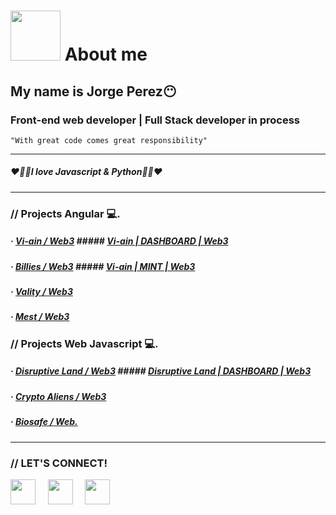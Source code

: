 # <img width="80" src="https://media.giphy.com/media/VDXnwZ3OLqobnjqIQk/giphy.gif"></img> About me 
## My name is Jorge Perez😶
### Front-end web developer | Full Stack developer in process
<code>"With great code comes great responsibility"</code>

---

##### ❤️💜💛I love Javascript & Python💛💜❤️

---

### // Projects Angular 💻. 

##### · [Vi-ain / Web3](https://vi-ain.com/) ##### [Vi-ain | DASHBOARD | Web3]("https://vi-ain.com/dashboard")
##### · [Billies / Web3]("https://billieswknd.io/") ##### [Vi-ain | MINT | Web3]("https://vi-ain.com/dashboard")
##### · [Vality / Web3]("https://valityweb2022.web.app/")
##### · [Mest / Web3]("https://mest.live/pages/home")



### // Projects Web Javascript 💻. 
##### · [Disruptive Land / Web3]("https://disruptiveland.io/") ##### [Disruptive Land | DASHBOARD | Web3]("https://disruptiveland.io/backoffice/dashboard")
##### · [Crypto Aliens / Web3]("https://cryptoalienclub.io/")
##### · [Biosafe / Web.](#)

---

### // LET'S CONNECT!

[<img src="https://www.vectorlogo.zone/logos/facebook/facebook-icon.svg" width="40"></img>](https://www.facebook.com/JorgeDev987/) &nbsp; &nbsp;
[<img src="https://www.vectorlogo.zone/logos/instagram/instagram-icon.svg" width="40"></img>](#) &nbsp; &nbsp;
[<img src="https://www.vectorlogo.zone/logos/linkedin/linkedin-icon.svg" width="40"></img>](https://www.linkedin.com/in/jorge-luis-perez-12b1b9231/) &nbsp; &nbsp;
